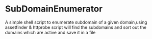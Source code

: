 # SubDomainEnumerator

A simple shell script to enumerate subdomain of a given domain,using assetfinder & httprobe
 script will find the subdomains and sort out the domains which are active and save it in a file
